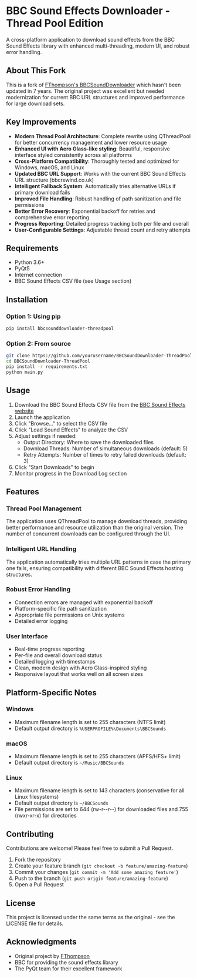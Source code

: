 # BBC Sound Effects Downloader - Thread Pool Edition

A cross-platform application to download sound effects from the BBC Sound Effects library with enhanced multi-threading, modern UI, and robust error handling.



## About This Fork

This is a fork of [FThompson's BBCSoundDownloader](https://github.com/FThompson/BBCSoundDownloader) which hasn't been updated in 7 years. The original project was excellent but needed modernization for current BBC URL structures and improved performance for large download sets.

## Key Improvements

- **Modern Thread Pool Architecture**: Complete rewrite using QThreadPool for better concurrency management and lower resource usage
- **Enhanced UI with Aero Glass-like styling**: Beautiful, responsive interface styled consistently across all platforms
- **Cross-Platform Compatibility**: Thoroughly tested and optimized for Windows, macOS, and Linux
- **Updated BBC URL Support**: Works with the current BBC Sound Effects URL structure (bbcrewind.co.uk)
- **Intelligent Fallback System**: Automatically tries alternative URLs if primary download fails
- **Improved File Handling**: Robust handling of path sanitization and file permissions
- **Better Error Recovery**: Exponential backoff for retries and comprehensive error reporting
- **Progress Reporting**: Detailed progress tracking both per file and overall
- **User-Configurable Settings**: Adjustable thread count and retry attempts

## Requirements

- Python 3.6+
- PyQt5
- Internet connection
- BBC Sound Effects CSV file (see Usage section)

## Installation

### Option 1: Using pip
```bash
pip install bbcsounddownloader-threadpool
```

### Option 2: From source
```bash
git clone https://github.com/yourusername/BBCSoundDownloader-ThreadPool.git
cd BBCSoundDownloader-ThreadPool
pip install -r requirements.txt
python main.py
```

## Usage

1. Download the BBC Sound Effects CSV file from the [BBC Sound Effects website](https://sound-effects.bbcrewind.co.uk/)
2. Launch the application
3. Click "Browse..." to select the CSV file
4. Click "Load Sound Effects" to analyze the CSV
5. Adjust settings if needed:
   - Output Directory: Where to save the downloaded files
   - Download Threads: Number of simultaneous downloads (default: 5)
   - Retry Attempts: Number of times to retry failed downloads (default: 3)
6. Click "Start Downloads" to begin
7. Monitor progress in the Download Log section

## Features

### Thread Pool Management
The application uses QThreadPool to manage download threads, providing better performance and resource utilization than the original version. The number of concurrent downloads can be configured through the UI.

### Intelligent URL Handling
The application automatically tries multiple URL patterns in case the primary one fails, ensuring compatibility with different BBC Sound Effects hosting structures.

### Robust Error Handling
- Connection errors are managed with exponential backoff
- Platform-specific file path sanitization
- Appropriate file permissions on Unix systems
- Detailed error logging

### User Interface
- Real-time progress reporting
- Per-file and overall download status
- Detailed logging with timestamps
- Clean, modern design with Aero Glass-inspired styling
- Responsive layout that works well on all screen sizes

## Platform-Specific Notes

### Windows
- Maximum filename length is set to 255 characters (NTFS limit)
- Default output directory is `%USERPROFILE%\Documents\BBCSounds`

### macOS
- Maximum filename length is set to 255 characters (APFS/HFS+ limit)
- Default output directory is `~/Music/BBCSounds`

### Linux
- Maximum filename length is set to 143 characters (conservative for all Linux filesystems)
- Default output directory is `~/BBCSounds`
- File permissions are set to 644 (rw-r--r--) for downloaded files and 755 (rwxr-xr-x) for directories

## Contributing

Contributions are welcome! Please feel free to submit a Pull Request.

1. Fork the repository
2. Create your feature branch (`git checkout -b feature/amazing-feature`)
3. Commit your changes (`git commit -m 'Add some amazing feature'`)
4. Push to the branch (`git push origin feature/amazing-feature`)
5. Open a Pull Request

## License

This project is licensed under the same terms as the original - see the LICENSE file for details.

## Acknowledgments

- Original project by [FThompson](https://github.com/FThompson/BBCSoundDownloader)
- BBC for providing the sound effects library
- The PyQt team for their excellent framework


